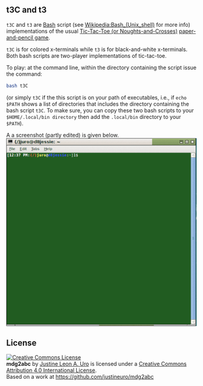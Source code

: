 ## t3C and t3

`t3C` and `t3` are [Bash](https://www.gnu.org/software/bash/) script (see [Wikipedia:Bash\_(Unix_shell)](https://en.wikipedia.org/wiki/Bash_%28Unix_shell%29) for more info) implementations of the usual [Tic-Tac-Toe (or Noughts-and-Crosses)](https://en.wikipedia.org/wiki/Tic-Tac-Toe) [paper-and-pencil game](https://en.wikipedia.org/wiki/Paper-and-pencil\_game).  

`t3C` is for colored x-terminals while `t3` is for black-and-white x-terminals.  Both bash scripts are two-player implementations of tic-tac-toe.

To play: at the command line, within the directory containing the script issue the command:
```bash
bash t3C
```
(or simply `t3C` if the this script is on your path of executables, i.e., if `echo $PATH` shows a list of directories that includes the directory containing the bash script `t3C`.  To make sure, you can copy these two bash scripts to your `$HOME/.local/bin directory` then add the `.local/bin` directory to your `$PATH`).

A a screenshot (partly edited) is given below.  
![tic-tac-toe: The Game!](./t3C-all.gif)

## License
<a rel="license" href="http://creativecommons.org/licenses/by/4.0/"><img alt="Creative Commons License" style="border-width:0" src="https://i.creativecommons.org/l/by/4.0/80x15.png" /></a><br /><span xmlns:dct="http://purl.org/dc/terms/" property="dct:title"><b>mdg2abc</b></span> by <a xmlns:cc="http://creativecommons.org/ns#" href="https://github.com/justineuro/mdg2abc" property="cc:attributionName" rel="cc:attributionURL">Justine Leon A. Uro</a> is licensed under a <a rel="license" href="http://creativecommons.org/licenses/by/4.0/">Creative Commons Attribution 4.0 International License</a>.<br />Based on a work at <a xmlns:dct="http://purl.org/dc/terms/" href="https://github.com/justineuro/mdginabc2svg" rel="dct:source">https://github.com/justineuro/mdg2abc</a>